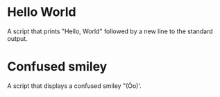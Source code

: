 # Hello World
A script that prints "Hello, World" followed by a new line to the standard output.

# Confused smiley
A script that displays a confused smiley "(Ôo)'.
